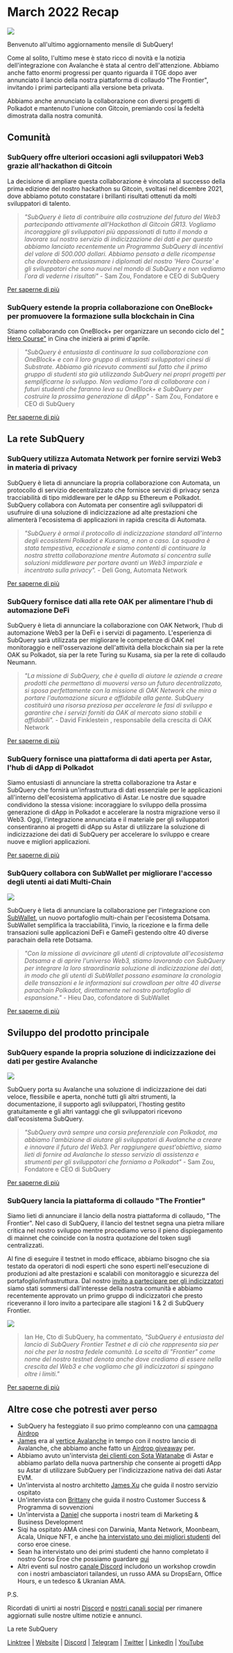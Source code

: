 # March 2022 Recap

![](https://miro.medium.com/max/1400/1*ePGA5YU2NgY-qhQ66xAzcg.png)

Benvenuto all'ultimo aggiornamento mensile di SubQuery!

Come al solito, l'ultimo mese è stato ricco di novità e la notizia dell'integrazione con Avalanche è stata al centro dell'attenzione. Abbiamo anche fatto enormi progressi per quanto riguarda il TGE dopo aver annunciato il lancio della nostra piattaforma di collaudo "The Frontier", invitando i primi partecipanti alla versione beta privata.

Abbiamo anche annunciato la collaborazione con diversi progetti di Polkadot e mantenuto l'unione con Gitcoin, premiando cosí la fedeltà dimostrata dalla nostra comunitá.

## Comunità

### SubQuery offre ulteriori occasioni agli sviluppatori Web3 grazie all'hackathon di Gitcoin

La decisione di ampliare questa collaborazione è vincolata al successo della prima edizione del nostro hackathon su Gitcoin, svoltasi nel dicembre 2021, dove abbiamo potuto constatare i brillanti risultati ottenuti da molti sviluppatori di talento.

> _"SubQuery è lieta di contribuire alla costruzione del futuro del Web3 partecipando attivamente all'Hackathon di Gitcoin GR13. Vogliamo incoraggiare gli sviluppatori più appassionati di tutto il mondo a lavorare sul nostro servizio di indicizzazione dei dati e per questo abbiamo lanciato recentemente un Programma SubQuery di incentivi del valore di 500.000 dollari. Abbiamo pensato a delle ricompense che dovrebbero entusiasmare i diplomati del nostro 'Hero Course' e gli sviluppatori che sono nuovi nel mondo di SubQuery e non vediamo l'ora di vederne i risultati"_ - Sam Zou, Fondatore e CEO di SubQuery

[Per saperne di più](../blogs/20220308-gitcoin13-hackathon.md)

### SubQuery estende la propria collaborazione con OneBlock+ per promuovere la formazione sulla blockchain in Cina

Stiamo collaborando con OneBlock+ per organizzare un secondo ciclo del [" Hero Course"](https://doc.subquery.network/academy/herocourse/) in Cina che inizierà ai primi d'aprile.

> _"SubQuery è entusiasta di continuare la sua collaborazione con OneBlock+ e con il loro gruppo di entusiasti sviluppatori cinesi di Substrate. Abbiamo già ricevuto commenti sul fatto che il primo gruppo di studenti sta già utilizzando SubQuery nei propri progetti per semplificarne lo sviluppo. Non vediamo l'ora di collaborare con i futuri studenti che faranno leva su OneBlock+ e SubQuery per costruire la prossima generazione di dApp"_ - Sam Zou, Fondatore e CEO di SubQuery

[Per saperne di più](../blogs/20220308-oneblock-education.md)

## La rete SubQuery

### SubQuery utilizza Automata Network per fornire servizi Web3 in materia di privacy

SubQuery è lieta di annunciare la propria collaborazione con Automata, un protocollo di servizio decentralizzato che fornisce servizi di privacy senza tracciabilità di tipo middleware per le dApp su Ethereum e Polkadot. SubQuery collabora con Automata per consentire agli sviluppatori di usufruire di una soluzione di indicizzazione ad alte prestazioni che alimenterà l'ecosistema di applicazioni in rapida crescita di Automata.

> _"SubQuery è ormai il protocollo di indicizzazione standard all'interno degli ecosistemi Polkadot e Kusama, e non a caso. La squadra è stata tempestiva, eccezionale e siamo contenti di continuare la nostra stretta collaborazione mentre Automata si concentra sulle soluzioni middleware per portare avanti un Web3 imparziale e incentrato sulla privacy"._ - Deli Gong, Automata Network

[Per saperne di più](../customer_announcements/20220317-automata.md)

### SubQuery fornisce dati alla rete OAK per alimentare l'hub di automazione DeFi

SubQuery è lieta di annunciare la collaborazione con OAK Network, l'hub di automazione Web3 per la DeFi e i servizi di pagamento. L'esperienza di SubQuery sarà utilizzata per migliorare le competenze di OAK nel monitoraggio e nell'osservazione dell'attività della blockchain sia per la rete OAK su Polkadot, sia per la rete Turing su Kusama, sia per la rete di collaudo Neumann.

> _"La missione di SubQuery, che è quella di aiutare le aziende a creare prodotti che permettano di muoversi verso un futuro decentralizzato, si sposa perfettamente con la missione di OAK Network che mira a portare l'automazione sicura e affidabile alla gente. SubQuery costituirà una risorsa preziosa per accelerare le fasi di sviluppo e garantire che i servizi forniti da OAK al mercato siano stabili e affidabili"._ - David Finklestein , responsabile della crescita di OAK Network

[Per saperne di più](../customer_announcements/20220315-oak-network.md)

### SubQuery fornisce una piattaforma di dati aperta per Astar, l'hub di dApp di Polkadot

Siamo entusiasti di annunciare la stretta collaborazione tra Astar e SubQuery che fornirà un'infrastruttura di dati essenziale per le applicazioni all'interno dell'ecosistema applicativo di Astar. Le nostre due squadre condividono la stessa visione: incoraggiare lo sviluppo della prossima generazione di dApp in Polkadot e accelerare la nostra migrazione verso il Web3. Oggi, l'integrazione annunciata e il materiale per gli sviluppatori consentiranno ai progetti di dApp su Astar di utilizzare la soluzione di indicizzazione dei dati di SubQuery per accelerare lo sviluppo e creare nuove e migliori applicazioni.

[Per saperne di più](../customer_announcements/20220302-astar.md)

### SubQuery collabora con SubWallet per migliorare l'accesso degli utenti ai dati Multi-Chain

![](https://miro.medium.com/max/1400/1*2F2Itdhy6CPL0K1OF4flbA.png)

SubQuery è lieta di annunciare la collaborazione per l'integrazione con [SubWallet](https://subwallet.app/), un nuovo portafoglio multi-chain per l'ecosistema Dotsama. SubWallet semplifica la tracciabilità, l'invio, la ricezione e la firma delle transazioni sulle applicazioni DeFi e GameFi gestendo oltre 40 diverse parachain della rete Dotsama.

> _"Con la missione di avvicinare gli utenti di criptovalute all'ecosistema Dotsama e di aprire l'universo Web3, stiamo lavorando con SubQuery per integrare la loro straordinaria soluzione di indicizzazione dei dati, in modo che gli utenti di SubWallet possano esaminare la cronologia delle transazioni e le informazioni sui crowdloan per oltre 40 diverse parachain Polkadot, direttamente nel nostro portafoglio di espansione."_ - Hieu Dao, cofondatore di SubWallet

[Per saperne di più](../customer_announcements/20220331-subwallet.md)

## Sviluppo del prodotto principale

### SubQuery espande la propria soluzione di indicizzazione dei dati per gestire Avalanche

![](https://miro.medium.com/max/1400/1*d4CnfS7YSvAhxcgBEdwCiA.png)

SubQuery porta su Avalanche una soluzione di indicizzazione dei dati veloce, flessibile e aperta, nonché tutti gli altri strumenti, la documentazione, il supporto agli sviluppatori, l'hosting gestito gratuitamente e gli altri vantaggi che gli sviluppatori ricevono dall'ecosistema SubQuery.

> _"SubQuery avrà sempre una corsia preferenziale con Polkadot, ma abbiamo l'ambizione di aiutare gli sviluppatori di Avalanche a creare e innovare il futuro del Web3. Per raggiungere quest'obiettivo, siamo lieti di fornire ad Avalanche lo stesso servizio di assistenza e strumenti per gli sviluppatori che forniamo a Polkadot"_ - Sam Zou, Fondatore e CEO di SubQuery

[Per saperne di più](../blogs/20220321-avalache.md)

### SubQuery lancia la piattaforma di collaudo "The Frontier"

Siamo lieti di annunciare il lancio della nostra piattaforma di collaudo, "The Frontier". Nel caso di SubQuery, il lancio del testnet segna una pietra miliare critica nel nostro sviluppo mentre procediamo verso il pieno dispiegamento di mainnet che coincide con la nostra quotazione del token sugli centralizzati.

Al fine di eseguire il testnet in modo efficace, abbiamo bisogno che sia testato da operatori di nodi esperti che sono esperti nell'esecuzione di produzioni ad alte prestazioni e scalabili con monitoraggio e sicurezza del portafoglio/infrastruttura. Dal nostro [invito a partecipare per gli indicizzatori](../blogs/20211202-indexer-invitation.md) siamo stati sommersi dall'interesse della nostra comunità e abbiamo recentemente approvato un primo gruppo di indicizzatori che presto riceveranno il loro invito a partecipare alle stagioni 1 & 2 di SubQuery Frontier.

![](https://miro.medium.com/max/1400/1*_iqge0IqXriY7Zl0hUKQ3g.png)

> Ian He, Cto di SubQuery, ha commentato, _"SubQuery è entusiasta del lancio di SubQuery Frontier Testnet e di ciò che rappresenta sia per noi che per la nostra fedele comunità. La scelta di "Frontier" come nome del nostro testnet denota anche dove crediamo di essere nella crescita del Web3 e che vogliamo che gli indicizzatori si spingano oltre i limiti."_

[Per saperne di più](../blogs/20220330-frontier-testnet.md)

## Altre cose che potresti aver perso

- SubQuery ha festeggiato il suo primo compleanno con una [campagna Airdrop](https://gleam.io/leBTF/subquery-1st-birthday-airdrop-)
- [James](https://matchstiq.io/stories/james-bayly-head-of-business-development-at-subquery/) era al [vertice Avalanche](https://www.avalanchesummit.com/agenda/speakers/1565739) in tempo con il nostro lancio di Avalanche, che abbiamo anche fatto un [Airdrop giveaway](https://gleam.io/pPoMH/-subquery-x-avalanche-airdrop-competition) per.
- Abbiamo avuto un'intervista [dei clienti con Sota Watanabe](https://www.youtube.com/watch?v=KczSlTcb6aw) di Astar e abbiamo parlato della nuova partnership che consente ai progetti dApp su Astar di utilizzare SubQuery per l'indicizzazione nativa dei dati Astar EVM.
- Un'intervista al nostro architetto [James Xu](https://www.youtube.com/watch?v=K-d-3JA5IsA) che guida il nostro servizio ospitato
- Un'intervista con [Brittany](https://www.youtube.com/watch?v=IyKg2Gu2A8g) che guida il nostro Customer Success & Programma di sovvenzioni
- Un'intervista a [Daniel](https://www.youtube.com/watch?v=meaictYiskI&feature=youtu.be) che supporta i nostri team di Marketing & Business Development
- Siqi ha ospitato AMA cinesi con Darwinia, Manta Network, Moonbeam, Acala, Unique NFT, e anche [ha intervistato uno dei migliori studenti](https://www.youtube.com/watch?v=z13w7GmpZWw) del corso eroe cinese.
- Sean ha intervistato uno dei primi studenti che hanno completato il nostro Corso Eroe che possiamo guardare [qui](https://www.youtube.com/watch?v=pItgREDAprc)
- Altri eventi sul nostro [canale Discord](https://discord.com/invite/subquery) includono un workshop crowdin con i nostri ambasciatori tailandesi, un russo AMA su DropsEarn, Office Hours, e un tedesco & Ukranian AMA.

P.S.

Ricordati di unirti ai nostri [Discord](https://discord.com/invite/subquery) e [nostri canali social](https://linktr.ee/subquerynetwork) per rimanere aggiornati sulle nostre ultime notizie e annunci.

La rete SubQuery

[Linktree](https://linktr.ee/subquerynetwork) | [Website](https://subquery.network/) | [Discord](https://discord.com/invite/78zg8aBSMG) | [Telegram](https://t.me/subquerynetwork) | [Twitter](https://twitter.com/subquerynetwork) | [LinkedIn](https://www.linkedin.com/company/subquery) | [YouTube](https://www.youtube.com/channel/UCi1a6NUUjegcLHDFLr7CqLw)
